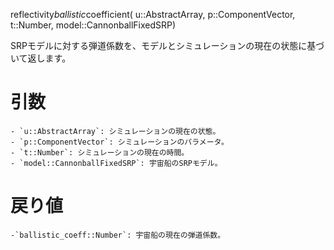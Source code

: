 reflectivity*ballistic*coefficient(     u::AbstractArray,      p::ComponentVector,      t::Number,      model::CannonballFixedSRP)

SRPモデルに対する弾道係数を、モデルとシミュレーションの現在の状態に基づいて返します。

# 引数

```
- `u::AbstractArray`: シミュレーションの現在の状態。
- `p::ComponentVector`: シミュレーションのパラメータ。
- `t::Number`: シミュレーションの現在の時間。
- `model::CannonballFixedSRP`: 宇宙船のSRPモデル。
```

# 戻り値

```
-`ballistic_coeff::Number`: 宇宙船の現在の弾道係数。
```
